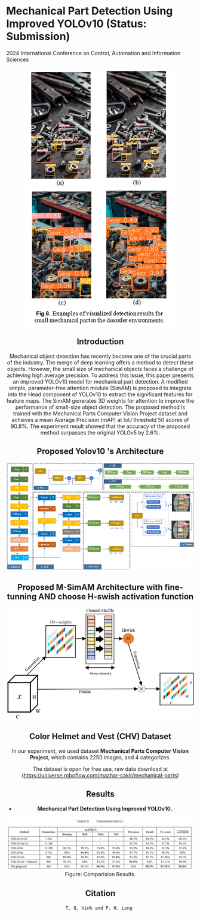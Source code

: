 # Mechanical Part Detection Using Improved YOLOv10 (Status: Submission)

2024 International Conference on Control, Automation and Information Sciences

<center><img src="Image/INTRODUCE.png"/> 

## Introduction

Mechanical object detection has recently become one of the crucial parts of the industry. The merge of deep learning offers a method to detect these objects. However, the small size of mechanical objects faces a challenge of achieving high average precision. To address this issue, this paper presents an improved YOLOv10 model for mechanical part detection. A modified simple, parameter-free attention module (SimAM) is proposed to integrate into the Head component of YOLOv10 to extract the significant features for feature maps. The SimAM generates 3D weights for attention to improve the performance of small-size object detection. The proposed method is trained with the Mechanical Parts Computer Vision Project dataset and achieves a mean Average Precision (mAP) at IoU threshold 50 scores of 90.8%. The experiment result showed that the accuracy of the proposed method surpasses the original YOLOv5 by 2.6%.

## Proposed Yolov10 's Architecture

<center><img src="Image/Yoloarchitecture.png"/> 

## Proposed M-SimAM Architecture with fine-tunning AND choose H-swish activation function

![avatar](Image/M-SimAM.png)

## Color Helmet and Vest (CHV)  Dataset

In our experiment, we used dataset **Mechanical Parts Computer Vision Project**, which contains 2250 images, and 4 categorizes.



The dataset is open for free use, raw data download at (https://universe.roboflow.com/mazhar-cakir/mechanical-parts)



## Results

- **Mechanical Part Detection Using Improved YOLOv10.**

<center><img src="Image/Result.png"/> 

<div align=center>Figure: Comparision Results.</div>


## Citation
	
`T. Q. Vinh and P. H. Long `

